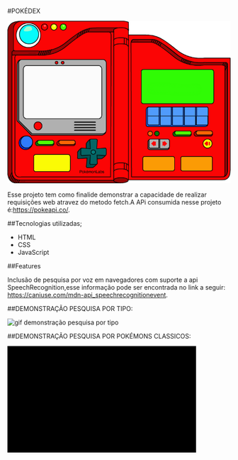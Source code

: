 #POKÉDEX


![imagem pokedex](https://github.com/Vinimd/pokedex/blob/master/assets/imagens/fdbfd8a30dfcb5ae8f7972e3589a5f7583ee53df_hq.png)


Esse projeto tem como finalide demonstrar a capacidade de realizar requisições web atravez do metodo fetch.A APi consumida nesse projeto é:https://pokeapi.co/.

##Tecnologias utilizadas;
* HTML
* CSS
* JavaScript

##Features

Inclusão de pesquisa por voz em navegadores com suporte a api SpeechRecognition,esse informação pode ser encontrada no link a seguir: https://caniuse.com/mdn-api_speechrecognitionevent.

##DEMONSTRAÇÃO PESQUISA POR TIPO:

![gif demonstração pesquisa por tipo](https://github.com/Vinimd/pokedex/blob/master/assets/imagens/demostracao.gif)

##DEMONSTRAÇÃO PESQUISA POR POKÉMONS CLASSICOS:

![gif demonstração pesquisa por pokémons classicos](https://github.com/Vinimd/pokedex/blob/master/assets/imagens/demonstracao-02.gif)
